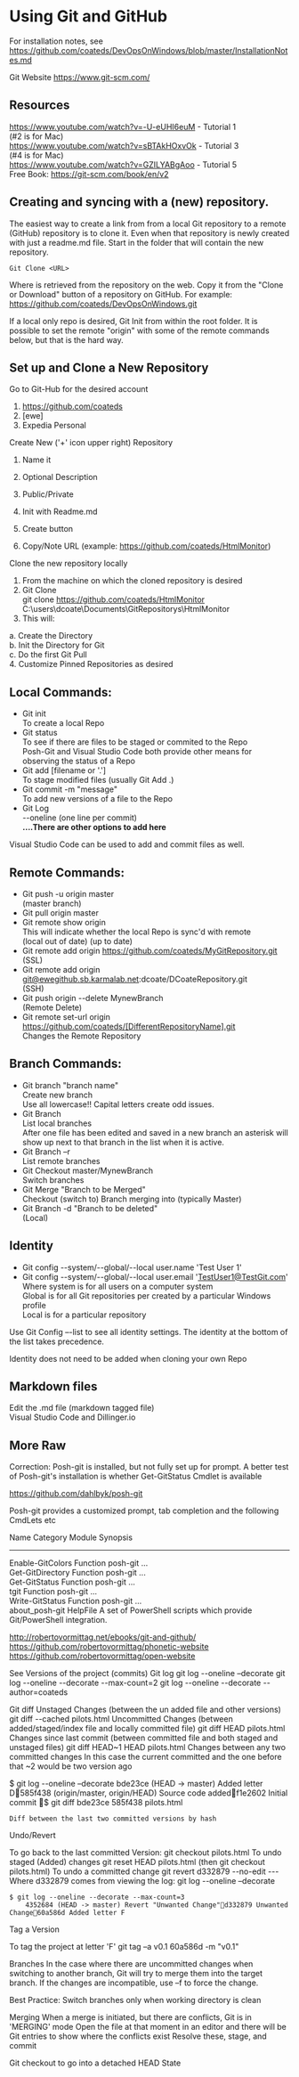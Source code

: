 # Using Git and GitHub
For installation notes, see 
https://github.com/coateds/DevOpsOnWindows/blob/master/InstallationNotes.md

Git Website
https://www.git-scm.com/

## Resources
https://www.youtube.com/watch?v=-U-eUHI6euM - Tutorial 1  
	(#2 is for Mac)  
https://www.youtube.com/watch?v=sBTAkHOxvOk - Tutorial 3   
	(#4 is for Mac)  
https://www.youtube.com/watch?v=GZILYABgAoo - Tutorial 5  
Free Book:  https://git-scm.com/book/en/v2

## Creating and syncing with a (new) repository.
The easiest way to create a link from from a local Git repository to a remote (GitHub) repository is to clone it. Even when that repository is newly created with just a readme.md file. Start in the folder that will contain the new repository.

	Git Clone <URL>

Where <URL> is retrieved from the repository on the web. Copy it from the "Clone or Download" button of a repository on GitHub. For example:  https://github.com/coateds/DevOpsOnWindows.git

If a local only repo is desired, Git Init from within the root folder. It is possible to set the remote "origin" with some of the remote commands below, but that is the hard way.

## Set up and Clone a New Repository 
Go to Git-Hub for the desired account  
1. https://github.com/coateds  
2. [ewe]  
3. Expedia Personal  

Create New ('+' icon upper right) Repository  
1. Name it  
2. Optional Description  
3. Public/Private  
4. Init with Readme.md  

5. Create button  
6. Copy/Note URL (example:  https://github.com/coateds/HtmlMonitor)  

Clone the new repository locally  
1. From the machine on which the cloned repository is desired  
2. Git Clone <URL> <PathToNewLocalRepository>  
  git clone https://github.com/coateds/HtmlMonitor  
  C:\users\dcoate\Documents\GitRepositorys\HtmlMonitor  
3. This will:  

a. Create the Directory  
  b. Init the Directory for Git  
  c. Do the first Git Pull  
4. Customize Pinned Repositories as desired  

## Local Commands: 
* Git init  
  To create a local Repo  
* Git status  
	To see if there are files to be staged or commited to the Repo  
	Posh-Git and Visual Studio Code both provide other means for observing the status of a Repo
* Git add  [filename or '.']  
  To stage modified files (usually Git Add .)  
* Git commit -m "message"  
  To add new versions of a file to the Repo
* Git Log  
  --oneline (one line per commit)  
	  **....There are other options to add here**


Visual Studio Code can be used to add and commit files as well.

## Remote Commands: 
* Git push -u origin master  
  (master branch)  
* Git pull origin master  
* Git remote show origin  
  This will indicate whether the local Repo is sync'd with remote  
  (local out of date)
  (up to date)
* Git remote add origin https://github.com/coateds/MyGitRepository.git  
  (SSL)  
* Git remote add origin git@ewegithub.sb.karmalab.net:dcoate/DCoateRepository.git  
  (SSH)  
* Git push origin --delete MynewBranch  
  (Remote Delete)  
* Git remote set-url origin https://github.com/coateds/[DifferentRepositoryName].git  
  Changes the Remote Repository  

## Branch Commands:  
* Git branch "branch name"  
  Create new branch  
  Use all lowercase!! Capital letters create odd issues.  
* Git Branch  
  List local branches  
  After one file has been edited and saved in a new branch an asterisk will show up next to that branch in the list when it is active.  
* Git Branch –r  
  List remote branches  
* Git Checkout master/MynewBranch  
  Switch branches  
* Git Merge "Branch to be Merged"  
  Checkout (switch to) Branch merging into (typically Master)  
* Git Branch -d "Branch to be deleted"  
  (Local)  

## Identity  
* Git config --system/--global/--local user.name 'Test User 1'  
* Git config --system/--global/--local user.email 'TestUser1@TestGit.com'  
  Where system is for all users on a computer system  
    Global is for all Git repositories per created by a particular Windows profile  
    Local is for a particular repository  

Use Git Config –-list to see all identity settings. The identity at the bottom of the list takes precedence.   

Identity does not need to be added when cloning your own Repo

## Markdown files
Edit the .md file (markdown tagged file)  
  Visual Studio Code and Dillinger.io



## More Raw
Correction: Posh-git is installed, but not fully set up for prompt. A better test of Posh-git's installation is whether Get-GitStatus Cmdlet is available

https://github.com/dahlbyk/posh-git 

Posh-git provides a customized prompt, tab completion and the following CmdLets etc

Name                              Category  Module                    Synopsis                                                                                                                
----                              --------  ------                    --------                                                                                                                
Enable-GitColors                  Function  posh-git                  ...                                                                                                                     
Get-GitDirectory                  Function  posh-git                  ...                                                                                                                     
Get-GitStatus                     Function  posh-git                  ...                                                                                                                     
tgit                              Function  posh-git                  ...                                                                                                                     
Write-GitStatus                   Function  posh-git                  ...                                                                                                                     
about_posh-git                    HelpFile                            A set of PowerShell scripts which provide Git/PowerShell integration.     




http://robertovormittag.net/ebooks/git-and-github/
https://github.com/robertovormittag/phonetic-website 
https://github.com/robertovormittag/open-website 

See Versions of the project (commits)
Git log
git log --oneline –decorate
git log --oneline --decorate --max-count=2
git log --oneline --decorate --author=coateds


Git diff <filename>
	Unstaged Changes (between the un added file and other versions)
git diff --cached pilots.html
	Uncommitted Changes (between added/staged/index file and locally committed file)
git diff HEAD pilots.html
	Changes since last commit (between committed file and both staged and unstaged files)
git diff HEAD~1 HEAD pilots.html
	Changes between any two committed changes
	In this case the current committed and the one before that
	~2 would be two version ago

$ git log --oneline –decorate
	bde23ce (HEAD -> master) Added letter D585f438 (origin/master, origin/HEAD) Source code addedf1e2602 Initial commit
$ git diff bde23ce 585f438 pilots.html

	Diff between the last two committed versions by hash

Undo/Revert

To go back to the last committed Version:
	git checkout pilots.html
To undo staged (Added) changes
	git reset HEAD pilots.html
	(then git checkout pilots.html)
To undo a committed change
	git revert d332879 --no-edit  --- Where d332879 comes from viewing the log: git log --oneline –decorate
	
	$ git log --oneline --decorate --max-count=3
		4352684 (HEAD -> master) Revert "Unwanted Change"d332879 Unwanted Change60a586d Added letter F

Tag a Version

To tag the project at letter 'F'
git tag –a v0.1 60a586d  -m "v0.1"

Branches
In the case where there are uncommitted changes when switching to another branch, Git will try to merge them  into the target branch. If the changes are incompatible, use –f to force the change.

Best Practice: Switch branches only when working directory is clean

Merging
When a merge is initiated, but there are conflicts, Git is in 'MERGING'  mode
Open the file at that moment in an editor and there will be Git entries to show where the conflicts exist
Resolve these, stage, and commit 

Git checkout <Hash of prev ver> to go into a detached HEAD State

